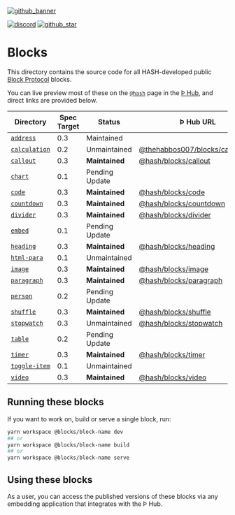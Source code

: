 [github_banner]: https://hash.dev/?utm_medium=organic&utm_source=github_readme_hash-repo_blocks
[github_star]: https://github.com/hashintel/hash/tree/main/blocks#
[discord]: https://hash.ai/discord?utm_medium=organic&utm_source=github_readme_hash-repo_blocks
[`address`]: address
[`calculation`]: calculation
[`callout`]: callout
[`chart`]: chart
[`code`]: code
[`countdown`]: countdown
[`divider`]: divider
[`embed`]: embed
[`heading`]: heading
[`html-para`]: html-para
[`image`]: image
[`paragraph`]: paragraph
[`person`]: person
[`shuffle`]: shuffle
[`stopwatch`]: stopwatch
[`table`]: table
[`timer`]: timer
[`toggle-item`]: toggle-item
[`video`]: video

[![github_banner](https://hash.ai/cdn-cgi/imagedelivery/EipKtqu98OotgfhvKf6Eew/5a38c5f3-6474-4b6c-71e6-ecf01914f000/github)][github_banner]

[![discord](https://img.shields.io/discord/840573247803097118)][discord] [![github_star](https://img.shields.io/github/stars/hashintel/hash?label=Star%20on%20GitHub&style=social)][github_star]

# Blocks

This directory contains the source code for all HASH-developed public [Block Protocol](https://blockprotocol.org/) blocks.

You can live preview most of these on the [`@hash`](https://blockprotocol.org/@hash/blocks) page in the [Þ Hub](https://blockprotocol.org/hub), and direct links are provided below.

| Directory       | Spec Target | Status         | Þ Hub URL                                                                                      | Description |
| --------------- | ----------- | -------------- | ---------------------------------------------------------------------------------------------- | ----------- |
| [`address`]     | 0.3         | Maintained     |                                                                                                |             |
| [`calculation`] | 0.2         | Unmaintained   | [@thehabbos007/blocks/calculation](https://blockprotocol.org/@thehabbos007/blocks/calculation) |             |
| [`callout`]     | 0.3         | **Maintained** | [@hash/blocks/callout](https://blockprotocol.org/@hash/blocks/callout)                         |             |
| [`chart`]       | 0.1         | Pending Update |                                                                                                |             |
| [`code`]        | 0.3         | **Maintained** | [@hash/blocks/code](https://blockprotocol.org/@hash/blocks/code)                               |             |
| [`countdown`]   | 0.3         | **Maintained** | [@hash/blocks/countdown](https://blockprotocol.org/@hash/blocks/countdown)                     |             |
| [`divider`]     | 0.3         | **Maintained** | [@hash/blocks/divider](https://blockprotocol.org/@hash/blocks/divider)                         |             |
| [`embed`]       | 0.1         | Pending Update |                                                                                                |             |
| [`heading`]     | 0.3         | **Maintained** | [@hash/blocks/heading](https://blockprotocol.org/@hash/blocks/heading)                         |             |
| [`html-para`]   | 0.1         | Unmaintained   |                                                                                                |             |
| [`image`]       | 0.3         | **Maintained** | [@hash/blocks/image](https://blockprotocol.org/@hash/blocks/image)                             |             |
| [`paragraph`]   | 0.3         | **Maintained** | [@hash/blocks/paragraph](https://blockprotocol.org/@hash/blocks/paragraph)                     |             |
| [`person`]      | 0.2         | Pending Update |                                                                                                |             |
| [`shuffle`]     | 0.3         | **Maintained** | [@hash/blocks/shuffle](https://blockprotocol.org/@hash/blocks/shuffle)                         |             |
| [`stopwatch`]   | 0.3         | Unmaintained   | [@hash/blocks/stopwatch](https://blockprotocol.org/@hash/blocks/stopwatch)                     |             |
| [`table`]       | 0.2         | Pending Update |                                                                                                |             |
| [`timer`]       | 0.3         | **Maintained** | [@hash/blocks/timer](https://blockprotocol.org/@hash/blocks/timer)                             |             |
| [`toggle-item`] | 0.1         | Unmaintained   |                                                                                                |             |
| [`video`]       | 0.3         | **Maintained** | [@hash/blocks/video](https://blockprotocol.org/@hash/blocks/video)                             |             |

## Running these blocks

If you want to work on, build or serve a single block, run:

```sh
yarn workspace @blocks/block-name dev
## or
yarn workspace @blocks/block-name build
## or
yarn workspace @blocks/block-name serve
```

## Using these blocks

As a user, you can access the published versions of these blocks via any embedding application that integrates with the Þ Hub.
